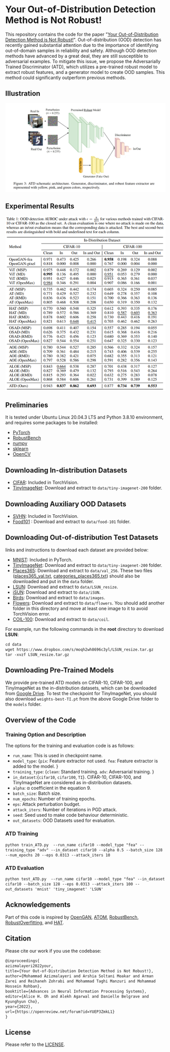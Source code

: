 # Your Out-of-Distribution Detection Method is Not Robust!
This repository contains the code for the paper "[Your Out-of-Distribution Detection Method is Not Robust!](https://arxiv.org/abs/2209.15246)". 
Out-of-distribution (OOD) detection has recently gained substantial attention due to the importance of identifying out-of-domain samples in reliability and safety. Although OOD detection methods have advanced by a great deal, they are still susceptible to adversarial examples. 
To mitigate this issue, we propose the Adversarially Trained Discriminator (ATD), which utilizes a pre-trained robust model to extract robust features, and a generator model to create OOD samples. This method could significantly outperform previous methods.


## Illustration
![ATD architecture](images/ATD-architecture.png)

## Experimental Results
<p align="center" >
<img src="images/performance.png" />
</p>


## Preliminaries

It is tested under Ubuntu Linux 20.04.3 LTS and Python 3.8.10 environment, and requires some packages to be installed:
* [PyTorch](https://pytorch.org/)
* [RobustBench](https://github.com/RobustBench/robustbench)
* [numpy](http://www.numpy.org/)
* [sklearn](https://scikit-learn.org/stable/)
* [OpenCV](https://pypi.org/project/opencv-python/)
## Downloading In-distribution Datasets
* [CIFAR](https://www.cs.toronto.edu/~kriz/cifar.html): Included in TorchVision. 
* [TinyImageNet](http://cs231n.stanford.edu/tiny-imagenet-200.zip): Download and extract to `data/tiny-imagenet-200` folder.
## Downloading Auxiliary OOD Datasets

* [SVHN](http://ufldl.stanford.edu/housenumbers/test_32x32.mat): Included in TorchVision.
* [Food101](http://data.vision.ee.ethz.ch/cvl/food-101.tar.gz) : Download and extract to `data/food-101` folder. 
## Downloading Out-of-distribution Test Datasets
links and instructions to download each dataset are provided below:
* [MNIST](http://yann.lecun.com/exdb/mnist/): Included in PyTorch.
* [TinyImageNet](http://cs231n.stanford.edu/tiny-imagenet-200.zip): Download and extract to `data/tiny-imagenet-200` folder.
* [Places365](https://dl.dropboxusercontent.com/s/3pwqsyv33f6if3z/val_256.tar):  Download and extract to  `data/val_256`. These two files  ([places365_val.txt](https://dl.dropboxusercontent.com/s/gaf1ygpdnkhzyjo/places365_val.txt), [categories_places365.txt](https://dl.dropboxusercontent.com/s/enr71zpolzi1xzm/categories_places365.txt))
should also be downloaded and put in the `data` folder.
* [LSUN](https://www.dropbox.com/s/moqh2wh8696c3yl/LSUN_resize.tar.gz): Download and extract to `data/LSUN_resize`.
* [iSUN](https://www.dropbox.com/s/ssz7qxfqae0cca5/iSUN.tar.gz): Download and extract to `data/iSUN`.
* [Birds](https://www.dropbox.com/s/yc6kz6ld56q836c/images.tgz): Download and extract to `data/images`.
* [Flowers](https://dl.dropboxusercontent.com/s/hbt8e7wjiplryoo/102flowers.tgz): Download and extract to `data/flowers`. You should add another folder in this directory and move at least one image to it to avoid TorchVision error.
* [COIL-100](http://www.cs.columbia.edu/CAVE/databases/SLAM_coil-20_coil-100/coil-100/coil-100.zip): Download and extract to `data/coil`.

For example, run the following commands in the **root** directory to download **LSUN**:
```
cd data
wget https://www.dropbox.com/s/moqh2wh8696c3yl/LSUN_resize.tar.gz
tar -xvzf LSUN_resize.tar.gz
```
## Downloading Pre-Trained Models
We provide pre-trained ATD models on CIFAR-10, CIFAR-100, and TinyImageNet as the in-distribution datasets, which can be downloaded from [Google Drive](https://drive.google.com/drive/folders/1W269RMnWXdN_YWJBdKSk8PoU-Zo7mHmS).
To test the checkpoint for TinyImageNet, you should also download `weights-best-TI.pt` from the above Google Drive folder to the `models` folder.
## Overview of the Code

### Training Option and Description
The options for the training and evaluation code is as follows:

* `run_name`: This is used in checkpoint name.
* `model_type`: {`pix`: Feature extractor not used. `fea`: Feature extractor is added to the model. } 
* `training_type`: {`clean`: Standard training. `adv`: Adversarial training. } 
* `in_dataset`:{`cifar10`, `cifar100`, `TI`}. CIFAR-10, CIFAR-100, and TinyImageNet are considered as in-distribution datasets.
* `alpha`: α coefficient in the equation 9. 
* `batch_size`: Batch size.
* `num_epochs`: Number of training epochs. 
* `eps`: Attack perturbation budget.  
* `attack_iters`: Number of iterations in PGD attack.
* `seed`: Seed used to make code behaviour deterministic.
* `out_datasets`: OOD Datasets used for evaluation. 

### ATD Training
```
python train_ATD.py  --run_name cifar10 --model_type "fea" --training_type "adv" --in_dataset cifar10 --alpha 0.5 --batch_size 128 --num_epochs 20 --eps 0.0313 --attack_iters 10 
```

### ATD Evaluation
``` 
python test_ATD.py  --run_name cifar10 --model_type "fea" --in_dataset cifar10 --batch_size 128 --eps 0.0313 --attack_iters 100 --out_datasets 'mnist' 'tiny_imagenet' 'LSUN'
```

## Acknowledgements
Part of this code is inspired by [OpenGAN](https://github.com/aimerykong/OpenGAN), [ATOM](https://github.com/jfc43/informative-outlier-mining), [RobustBench](https://github.com/RobustBench/robustbench), [RobustOverfitting](https://github.com/locuslab/robust_overfitting), and [HAT](https://github.com/imrahulr/hat).
## Citation 
Please cite our work if you use the codebase: 
```
@inproceedings{
azizmalayeri2022your,
title={Your Out-of-Distribution Detection Method is Not Robust!},
author={Mohammad Azizmalayeri and Arshia Soltani Moakar and Arman Zarei and Reihaneh Zohrabi and Mohammad Taghi Manzuri and Mohammad Hossein Rohban},
booktitle={Advances in Neural Information Processing Systems},
editor={Alice H. Oh and Alekh Agarwal and Danielle Belgrave and Kyunghyun Cho},
year={2022},
url={https://openreview.net/forum?id=YUEP3ZmkL1}
}
```

## License
Please refer to the [LICENSE](LICENSE).
